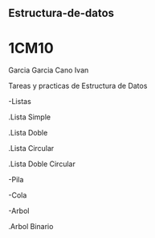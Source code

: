 ## Estructura-de-datos


# 1CM10
Garcia Garcia Cano Ivan 

Tareas y practicas de Estructura de Datos

-Listas

.Lista Simple  

.Lista Doble 

.Lista Circular 

.Lista Doble Circular  

-Pila

-Cola

-Arbol

.Arbol Binario

